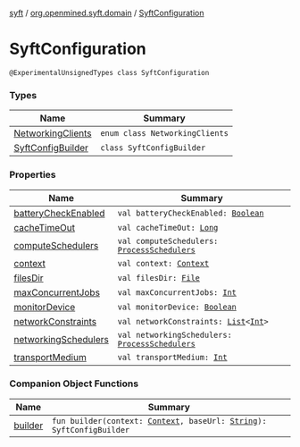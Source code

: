 [syft](../../index.md) / [org.openmined.syft.domain](../index.md) / [SyftConfiguration](./index.md)

# SyftConfiguration

`@ExperimentalUnsignedTypes class SyftConfiguration`

### Types

| Name | Summary |
|---|---|
| [NetworkingClients](-networking-clients/index.md) | `enum class NetworkingClients` |
| [SyftConfigBuilder](-syft-config-builder/index.md) | `class SyftConfigBuilder` |

### Properties

| Name | Summary |
|---|---|
| [batteryCheckEnabled](battery-check-enabled.md) | `val batteryCheckEnabled: `[`Boolean`](https://kotlinlang.org/api/latest/jvm/stdlib/kotlin/-boolean/index.html) |
| [cacheTimeOut](cache-time-out.md) | `val cacheTimeOut: `[`Long`](https://kotlinlang.org/api/latest/jvm/stdlib/kotlin/-long/index.html) |
| [computeSchedulers](compute-schedulers.md) | `val computeSchedulers: `[`ProcessSchedulers`](../../org.openmined.syft.threading/-process-schedulers/index.md) |
| [context](context.md) | `val context: `[`Context`](https://developer.android.com/reference/android/content/Context.html) |
| [filesDir](files-dir.md) | `val filesDir: `[`File`](https://docs.oracle.com/javase/6/docs/api/java/io/File.html) |
| [maxConcurrentJobs](max-concurrent-jobs.md) | `val maxConcurrentJobs: `[`Int`](https://kotlinlang.org/api/latest/jvm/stdlib/kotlin/-int/index.html) |
| [monitorDevice](monitor-device.md) | `val monitorDevice: `[`Boolean`](https://kotlinlang.org/api/latest/jvm/stdlib/kotlin/-boolean/index.html) |
| [networkConstraints](network-constraints.md) | `val networkConstraints: `[`List`](https://kotlinlang.org/api/latest/jvm/stdlib/kotlin.collections/-list/index.html)`<`[`Int`](https://kotlinlang.org/api/latest/jvm/stdlib/kotlin/-int/index.html)`>` |
| [networkingSchedulers](networking-schedulers.md) | `val networkingSchedulers: `[`ProcessSchedulers`](../../org.openmined.syft.threading/-process-schedulers/index.md) |
| [transportMedium](transport-medium.md) | `val transportMedium: `[`Int`](https://kotlinlang.org/api/latest/jvm/stdlib/kotlin/-int/index.html) |

### Companion Object Functions

| Name | Summary |
|---|---|
| [builder](builder.md) | `fun builder(context: `[`Context`](https://developer.android.com/reference/android/content/Context.html)`, baseUrl: `[`String`](https://kotlinlang.org/api/latest/jvm/stdlib/kotlin/-string/index.html)`): SyftConfigBuilder` |
